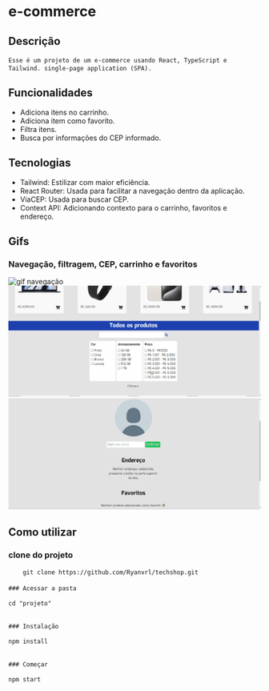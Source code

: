 # e-commerce

## Descrição
    Esse é um projeto de um e-commerce usando React, TypeScript e Tailwind. single-page application (SPA).


## Funcionalidades
- Adiciona itens no carrinho.
- Adiciona item como favorito.
- Filtra itens.
- Busca por informações do CEP informado.

## Tecnologias

- Tailwind: Estilizar com maior eficiência.
- React Router: Usada para facilitar a navegação dentro da aplicação.
- ViaCEP: Usada para buscar CEP.
- Context API: Adicionando contexto para o carrinho, favoritos e endereço.

## Gifs

### Navegação, filtragem, CEP, carrinho e favoritos
<img src="./src/assets/navegacaoTech.gif" alt="gif navegação">
<img src="./src/assets/cepTech.gif" alt="gif cep">
<img src="./src/assets/techfav.gif" alt="gif favoritos">


## Como utilizar

### clone do projeto
```
    git clone https://github.com/Ryanvrl/techshop.git

### Acessar a pasta
```
    cd "projeto"
```

### Instalação
```
    npm install
```

### Começar
```
    npm start
```
